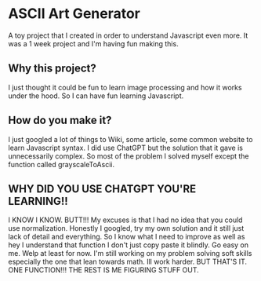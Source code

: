 # ASCII Art Generator
A toy project that I created in order to understand Javascript even more.
It was a 1 week project and I'm having fun making this.

## Why this project?
I just thought it could be fun to learn image processing and how it works under
the hood. So I can have fun learning Javascript.

## How do you make it?
I just googled a lot of things to Wiki, some article, some common website to learn
Javascript syntax. I did use ChatGPT but the solution that it gave is unnecessarily
complex. So most of the problem I solved myself except the function called grayscaleToAscii.

## WHY DID YOU USE CHATGPT YOU'RE LEARNING!!
I KNOW I KNOW. BUTT!!! My excuses is that I had no idea that you could use normalization.
Honestly I googled, try my own solution and it still just lack of detail and everything.
So I know what I need to improve as well as hey I understand that function I don't just copy paste it blindly.
Go easy on me. Welp at least for now. I'm still working on my problem solving soft skills especially the one 
that lean towards math. Ill work harder. BUT THAT'S IT. ONE FUNCTION!!! THE REST IS ME FIGURING STUFF OUT.
